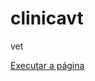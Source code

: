 # clinicavt
 vet

<a href="https://www.cursoemvideo.com/curso/curso-html5-e-css3-modulo-3-de-5-40-horas/aulas/modulo-03/modulos/capitulo-18-aula-06-hospedando-site-gratuitamente-com-github-pages/"> Executar a página </a>